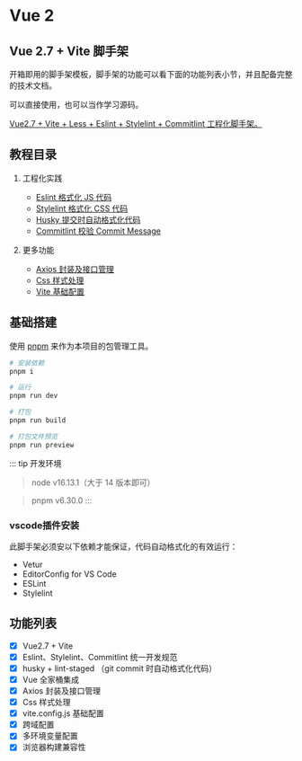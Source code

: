 # Vue 2

## Vue 2.7 + Vite 脚手架

开箱即用的脚手架模板，脚手架的功能可以看下面的功能列表小节，并且配备完整的技术文档。

可以直接使用，也可以当作学习源码。

[Vue2.7 + Vite + Less + Eslint + Stylelint + Commitlint 工程化脚手架。](https://github.com/raopan2021/Vue2.7-Vite-Template)

## 教程目录

1. 工程化实践
    - [Eslint 格式化 JS 代码](./eslint)
    - [Stylelint 格式化 CSS 代码](./stylelint)
    - [Husky 提交时自动格式化代码](./husky)
    - [Commitlint 校验 Commit Message](./commitlint)

2. 更多功能
    - [Axios 封装及接口管理](./axios)
    - [Css 样式处理](./css)
    - [Vite 基础配置](./vite)

## 基础搭建

使用 [pnpm](https://pnpm.io/zh/) 来作为本项目的包管理工具。

```bash
# 安装依赖
pnpm i

# 运行
pnpm run dev

# 打包
pnpm run build

# 打包文件预览
pnpm run preview
```

::: tip 开发环境

> node v16.13.1（大于 14 版本即可）

> pnpm v6.30.0
:::


### vscode插件安装

此脚手架必须安以下依赖才能保证，代码自动格式化的有效运行：

- Vetur
- EditorConfig for VS Code
- ESLint
- Stylelint

## 功能列表

- [x] Vue2.7 + Vite
- [x] Eslint、Stylelint、Commitlint 统一开发规范
- [x] husky + lint-staged （git commit 时自动格式化代码）
- [x] Vue 全家桶集成
- [x] Axios 封装及接口管理
- [x] Css 样式处理
- [x] vite.config.js 基础配置
- [x] 跨域配置
- [x] 多环境变量配置
- [x] 浏览器构建兼容性
